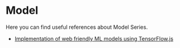 # Model

Here you can find useful references about Model Series.

- [Implementation of web friendly ML models using TensorFlow.js](https://github.com/zaidalyafeai/zaidalyafeai.github.io)

  

